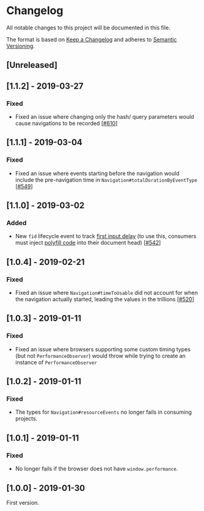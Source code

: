 # Changelog

All notable changes to this project will be documented in this file.

The format is based on [Keep a Changelog](http://keepachangelog.com/en/1.0.0/)
and adheres to [Semantic Versioning](http://semver.org/spec/v2.0.0.html).

## [Unreleased]

## [1.1.2] - 2019-03-27

### Fixed

- Fixed an issue where changing only the hash/ query parameters would cause navigations to be recorded [[#610](https://github.com/Shopify/quilt/pull/610)]

## [1.1.1] - 2019-03-04

### Fixed

- Fixed an issue where events starting before the navigation would include the pre-navigation time in `Navigation#totalDurationByEventType` [[#549](https://github.com/Shopify/quilt/pull/549)]

## [1.1.0] - 2019-03-02

### Added

- New `fid` lifecycle event to track [first input delay](https://github.com/GoogleChromeLabs/first-input-delay) (to use this, consumers must inject [polyfill code](https://raw.githubusercontent.com/GoogleChromeLabs/first-input-delay/master/dist/first-input-delay.min.js) into their document head) [[#542](https://github.com/Shopify/quilt/pull/542)]

## [1.0.4] - 2019-02-21

### Fixed

- Fixed an issue where `Navigation#timeToUsable` did not account for when the navigation actually started, leading the values in the trillions [[#520](https://github.com/Shopify/quilt/pull/520)]

## [1.0.3] - 2019-01-11

### Fixed

- Fixed an issue where browsers supporting some custom timing types (but not `PerformanceObserver`) would throw while trying to create an instance of `PerformanceObserver`

## [1.0.2] - 2019-01-11

### Fixed

- The types for `Navigation#resourceEvents` no longer fails in consuming projects.

## [1.0.1] - 2019-01-11

### Fixed

- No longer fails if the browser does not have `window.performance`.

## [1.0.0] - 2019-01-30

First version.
